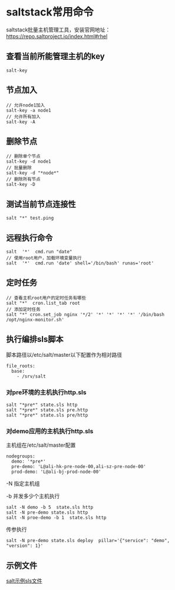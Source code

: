 # saltstack常用命令

saltstack批量主机管理工具，安装官网地址：https://repo.saltproject.io/index.html#rhel

## 查看当前所能管理主机的key

```
salt-key
```

## 节点加入

```
// 允许node1加入
salt-key -a node1
// 允许所有加入
salt-key -A
```

## 删除节点

```
// 删除单个节点
salt-key -d node1
// 批量删除
salt-key -d "*node*"
// 删除所有节点
salt-key -D
```

## 测试当前节点连接性

```
salt "*" test.ping
```

## 远程执行命令

```
salt  '*'  cmd.run "date"
// 使用root用户，加载环境变量执行
salt  '*'  cmd.run 'date' shell='/bin/bash' runas='root'
```

## 定时任务

```
// 查看主机root用户的定时任务有哪些
salt "*"  cron.list_tab root
// 添加定时任务
salt "*" cron.set_job nginx '*/2' '*' '*' '*' '*' '/bin/bash  /opt/nginx-monitor.sh'
```

## 执行编排sls脚本

脚本路径以/etc/salt/master以下配置作为相对路径

```
file_roots:
  base:
    - /srv/salt
```

### 对pre环境的主机执行http.sls

```
salt "*pre*" state.sls http
salt "*pre*" state.sls pre.http
salt "*pre*" state.sls pre/http
```

### 对demo应用的主机执行http.sls

主机组在/etc/salt/master配置

```
nodegroups:
  demo: '*pre*'
  pre-demo: 'L@ali-hk-pre-node-00,ali-sz-pre-node-00'
  prod-demo: 'L@ali-bj-prod-node-00'
```

-N 指定主机组

-b 并发多少个主机执行

```
salt -N demo -b 5  state.sls http
salt -N pre-demo state.sls http
salt -N proe-demo -b 1  state.sls http
```

传参执行

```
salt -N pre-demo state.sls deploy  pillar='{"service": "demo", "version": 1}'
```



## 示例文件

[salt示例sls文件](./salt示例sls文件)

